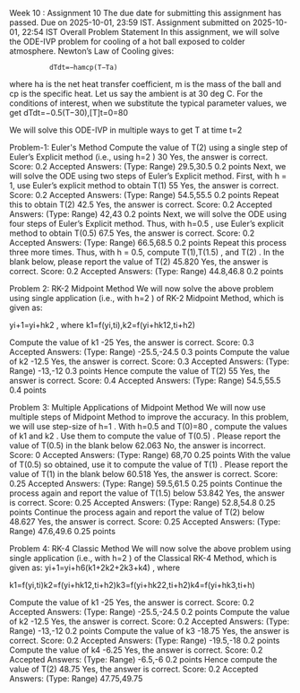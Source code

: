 Week 10 : Assignment 10
The due date for submitting this assignment has passed.
Due on 2025-10-01, 23:59 IST.
Assignment submitted on 2025-10-01, 22:54 IST
Overall Problem Statement
In this assignment, we will solve the ODE-IVP problem for cooling of a hot ball exposed to colder atmosphere. Newton’s Law of Cooling gives:

			  dTdt=−hamcp(T−Ta)

where ha
 is the net heat transfer coefficient, m
 is the mass of the ball and cp
 is the specific heat. Let us say the ambient is at 30 deg C. For the conditions of interest, when we substitute the typical parameter values, we get
dTdt=−0.5(T−30),[T]t=0=80


We will solve this ODE-IVP in multiple ways to get T at time t=2

Problem-1: Euler's Method
Compute the value of T(2)
 using a single step of Euler’s Explicit method (i.e., using h=2
)
30
Yes, the answer is correct.
Score: 0.2
Accepted Answers:
(Type: Range) 29.5,30.5
0.2 points
Next, we will solve the ODE using two steps of Euler’s Explicit method. First, with h = 1, use Euler’s explicit method to obtain T(1)
55
Yes, the answer is correct.
Score: 0.2
Accepted Answers:
(Type: Range) 54.5,55.5
0.2 points
Repeat this to obtain T(2)
42.5
Yes, the answer is correct.
Score: 0.2
Accepted Answers:
(Type: Range) 42,43
0.2 points
Next, we will solve the ODE using four steps of Euler’s Explicit method. Thus, with h=0.5
, use Euler’s explicit method to obtain T(0.5)
67.5
Yes, the answer is correct.
Score: 0.2
Accepted Answers:
(Type: Range) 66.5,68.5
0.2 points
Repeat this process three more times. Thus, with h = 0.5, compute T(1),T(1.5)
, and T(2)
. In the blank below, please report the value of T(2)
45.820
Yes, the answer is correct.
Score: 0.2
Accepted Answers:
(Type: Range) 44.8,46.8
0.2 points

Problem 2: RK-2 Midpoint Method
We will now solve the above problem using single application (i.e., with h=2
) of RK-2 Midpoint Method, which is given as:

yi+1=yi+hk2
,
where k1=f(yi,ti),k2=f(yi+hk12,ti+h2)

Compute the value of k1
-25
Yes, the answer is correct.
Score: 0.3
Accepted Answers:
(Type: Range) -25.5,-24.5
0.3 points
Compute the value of k2
-12.5
Yes, the answer is correct.
Score: 0.3
Accepted Answers:
(Type: Range) -13,-12
0.3 points
Hence compute the value of T(2)
55
Yes, the answer is correct.
Score: 0.4
Accepted Answers:
(Type: Range) 54.5,55.5
0.4 points

Problem 3: Multiple Applications of Midpoint Method
We will now use multiple steps of Midpoint Method to improve the accuracy. In this problem, we will use step-size of h=1
. With h=0.5
 and T(0)=80
,
	   compute the values of k1
 and k2
. Use them to compute the value of T(0.5)
. Please report the value of T(0.5)
 in the blank below
62.063
No, the answer is incorrect.
Score: 0
Accepted Answers:
(Type: Range) 68,70
0.25 points
With the value of T(0.5)
 so obtained, use it to compute the value of T(1)
. Please report the value of T(1)
 in the blank below
60.518
Yes, the answer is correct.
Score: 0.25
Accepted Answers:
(Type: Range) 59.5,61.5
0.25 points
Continue the process again and report the value of T(1.5)
 below
53.842
Yes, the answer is correct.
Score: 0.25
Accepted Answers:
(Type: Range) 52.8,54.8
0.25 points
Continue the process again and report the value of T(2)
 below
48.627
Yes, the answer is correct.
Score: 0.25
Accepted Answers:
(Type: Range) 47.6,49.6
0.25 points

Problem 4: RK-4 Classic Method
We will now solve the above problem using single application (i.e., with h=2
) of the Classical RK-4 Method, which is given as:
yi+1=yi+h6(k1+2k2+2k3+k4)
, where

k1=f(yi,ti)k2=f(yi+hk12,ti+h2)k3=f(yi+hk22,ti+h2)k4=f(yi+hk3,ti+h)

Compute the value of k1
-25
Yes, the answer is correct.
Score: 0.2
Accepted Answers:
(Type: Range) -25.5,-24.5
0.2 points
Compute the value of k2
-12.5
Yes, the answer is correct.
Score: 0.2
Accepted Answers:
(Type: Range) -13,-12
0.2 points
Compute the value of k3
-18.75
Yes, the answer is correct.
Score: 0.2
Accepted Answers:
(Type: Range) -19.5,-18
0.2 points
Compute the value of k4
-6.25
Yes, the answer is correct.
Score: 0.2
Accepted Answers:
(Type: Range) -6.5,-6
0.2 points
Hence compute the value of T(2)
48.75
Yes, the answer is correct.
Score: 0.2
Accepted Answers:
(Type: Range) 47.75,49.75
